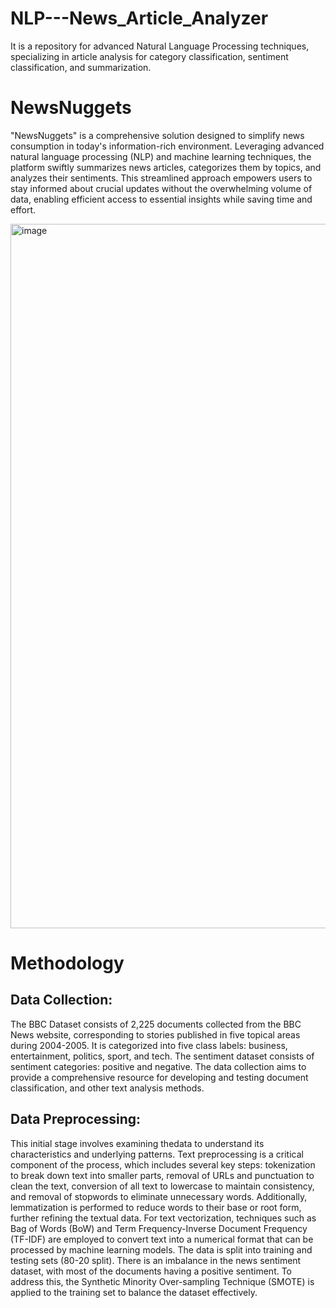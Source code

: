 # NLP---News_Article_Analyzer
 It is a repository for advanced Natural Language Processing techniques, specializing in article analysis for category classification, sentiment classification, and summarization.
# NewsNuggets

"NewsNuggets" is a comprehensive solution designed to simplify news consumption in today's information-rich environment. Leveraging advanced natural language processing (NLP) and machine learning techniques, the platform swiftly summarizes news articles, categorizes them by topics, and analyzes their sentiments. This streamlined approach empowers users to stay informed about crucial updates without the overwhelming volume of data, enabling efficient access to essential insights while saving time and effort.

<img width="1127" alt="image" src="https://github.com/Anitha-Balachandran/NLP---News_Article_Analyzer/assets/143915040/df2b888b-28a7-48aa-828b-fb4ba869a499">

# Methodology
## Data Collection: 
The BBC Dataset consists of 2,225 documents collected from the BBC News website, corresponding to stories published in five topical areas during 2004-2005. It is categorized into five class labels: business, entertainment, politics, sport, and tech. The sentiment dataset consists of sentiment categories: positive and negative. The data collection aims to provide a comprehensive resource for developing and testing document classification, and other text analysis methods.
## Data Preprocessing: 
This initial stage involves examining thedata to understand its characteristics and underlying patterns. Text preprocessing is a critical component of the process, which includes several key steps: tokenization to break down text into smaller parts, removal of URLs and punctuation to clean the text, conversion of all text to lowercase to maintain consistency, and removal of stopwords to eliminate unnecessary words. Additionally, lemmatization is performed to reduce words to their base or root form, further refining the textual data. For text vectorization, techniques such as Bag of Words (BoW) and Term Frequency-Inverse Document Frequency (TF-IDF) are employed to convert text into a numerical format that can be processed by machine learning models. The data is split into training and testing sets (80-20 split). There is an imbalance in the news sentiment dataset, with most of the documents having a positive sentiment. To address this, the Synthetic Minority Over-sampling Technique (SMOTE) is applied to the training set to balance the dataset effectively.
